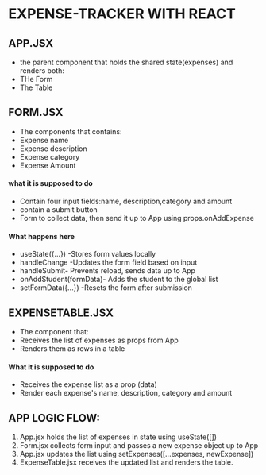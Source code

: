 # EXPENSE-TRACKER WITH REACT

## APP.JSX

- the parent component that holds the shared state(expenses) and renders both:
- THe Form
- The Table

## FORM.JSX

- The components that contains:
- Expense name
- Expense description
- Expense category
- Expense Amount

#### what it is supposed to do

- Contain four input fields:name, description,category and amount
- contain a submit button
- Form to collect data, then send it up to App using props.onAddExpense

#### What happens here

- useState({...}) -Stores form values locally
- handleChange -Updates the form field based on input
- handleSubmit- Prevents reload, sends data up to App
- onAddStudent(formData)- Adds the student to the global list
- setFormData({...}) -Resets the form after submission

## EXPENSETABLE.JSX

- The component that:
- Receives the list of expenses as props from App
- Renders them as rows in a table

#### What it is supposed to do

- Receives the expense list as a prop (data)
- Render each expense's name, description, category and amount

## APP LOGIC FLOW:

1. App.jsx holds the list of expenses in state using useState([])
2. Form.jsx collects form input and passes a new expense object up to App
3. App.jsx updates the list using setExpenses([...expenses, newExpense])
4. ExpenseTable.jsx receives the updated list and renders the table.
